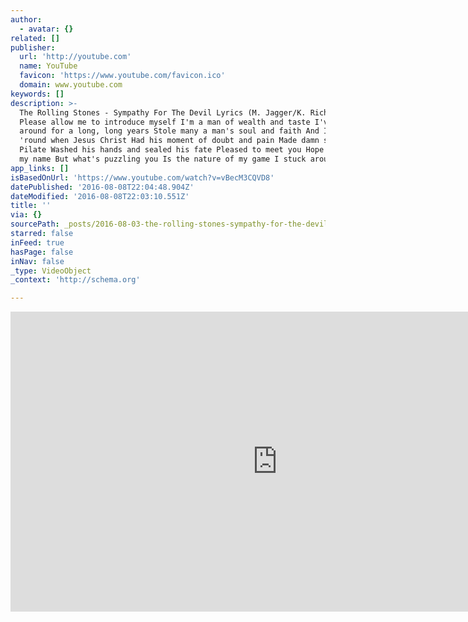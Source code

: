 ```yaml
---
author:
  - avatar: {}
related: []
publisher:
  url: 'http://youtube.com'
  name: YouTube
  favicon: 'https://www.youtube.com/favicon.ico'
  domain: www.youtube.com
keywords: []
description: >-
  The Rolling Stones - Sympathy For The Devil Lyrics (M. Jagger/K. Richards)
  Please allow me to introduce myself I'm a man of wealth and taste I've been
  around for a long, long years Stole many a man's soul and faith And I was
  'round when Jesus Christ Had his moment of doubt and pain Made damn sure that
  Pilate Washed his hands and sealed his fate Pleased to meet you Hope you guess
  my name But what's puzzling you Is the nature of my game I stuck around St.
app_links: []
isBasedOnUrl: 'https://www.youtube.com/watch?v=vBecM3CQVD8'
datePublished: '2016-08-08T22:04:48.904Z'
dateModified: '2016-08-08T22:03:10.551Z'
title: ''
via: {}
sourcePath: _posts/2016-08-03-the-rolling-stones-sympathy-for-the-devil-lyrics-m-jagge.md
starred: false
inFeed: true
hasPage: false
inNav: false
_type: VideoObject
_context: 'http://schema.org'

---
```

<iframe src="https://cdn.embedly.com/widgets/media.html?src=http%3A%2F%2Fwww.youtube.com%2Fembed%2FvBecM3CQVD8&amp;url=http%3A%2F%2Fwww.youtube.com%2Fwatch%3Fv%3DvBecM3CQVD8&amp;image=http%3A%2F%2Fi.ytimg.com%2Fvi%2FvBecM3CQVD8%2Fhqdefault.jpg&amp;key=b7d04c9b404c499eba89ee7072e1c4f7&amp;type=text%2Fhtml&amp;schema=youtube" width="854" height="480" scrolling="no" frameborder="0" allowfullscreen="" style=""></iframe>